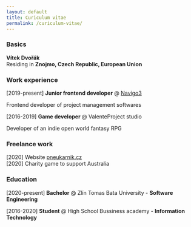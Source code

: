 ```yaml
---
layout: default
title: Curiculum vitae
permalink: /curiculum-vitae/
---
```


### Basics
**Vítek Dvořák**   
Residing in **Znojmo, Czech Republic, European Union**

### Work experience

[2019-present] **Junior frontend developer** @ [Navigo3](https://navigo3.com)

Frontend developer of project management softwares   

[2016-2019] **Game developer** @ ValenteProject studio   

 Developer of an indie open world fantasy RPG   

### Freelance work
[2020] Website [pneukarnik.cz](https://pneukarnik.cz)   
[2020] Charity game to support Australia   

### Education   

[2020-present] **Bachelor** @ Zlín Tomas Bata University - **Software Engineering**

[2016-2020] **Student** @ High School Bussiness academy - **Information Technology**
